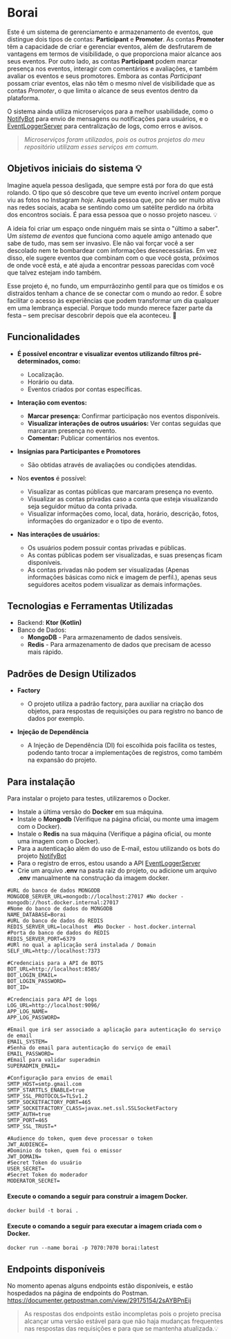 # Borai

Este é um sistema de gerenciamento e armazenamento de eventos, que distingue dois tipos de contas: **Participant** e **Promoter**. 
As contas **Promoter** têm a capacidade de criar e gerenciar eventos, além de desfrutarem de vantagens em termos de visibilidade, 
o que proporciona maior alcance aos seus eventos. Por outro lado, as contas **Participant** podem marcar presença nos eventos, interagir com comentários e 
avaliações, e também avaliar os eventos e seus promotores. Embora as contas *Participant* possam criar eventos, elas não têm o mesmo nível de visibilidade que as contas *Promoter*, 
o que limita o alcance de seus eventos dentro da plataforma.

O sistema ainda utiliza microserviços para a melhor usabilidade, como o [NotifyBot](https://github.com/sanisamoj/NotifyBot) para envio de mensagens
ou notificações para usuários, e o [EventLoggerServer](https://github.com/sanisamoj/EventLoggerServer) para centralização de logs, como erros e avisos.

> *Microserviços foram utilizados, pois os outros projetos do meu repositório utilizam esses serviços em comum.*

## Objetivos iniciais do sistema 💡
Imagine aquela pessoa desligada, que sempre está por fora do que está rolando. O tipo que só descobre que teve um evento incrível *ontem* porque viu as fotos no Instagram *hoje*. 
Aquela pessoa que, por não ser muito ativa nas redes sociais, acaba se sentindo como um satélite perdido na órbita dos encontros sociais. É para essa pessoa que o nosso projeto nasceu. 💡

A ideia foi criar um espaço onde ninguém mais se sinta o "último a saber". Um *sistema de eventos* que funciona como aquele amigo antenado que sabe de tudo, mas sem ser invasivo. 
Ele não vai forçar você a ser descolado nem te bombardear com informações desnecessárias. Em vez disso, ele sugere eventos que combinam com o que você gosta, 
próximos de onde você está, e até ajuda a encontrar pessoas parecidas com você que talvez estejam indo também.

Esse projeto é, no fundo, um empurrãozinho gentil para que os tímidos e os distraídos tenham a chance de se conectar com o mundo ao redor. 
É sobre facilitar o acesso às experiências que podem transformar um dia qualquer em uma lembrança especial. Porque todo mundo merece fazer parte da festa – sem precisar descobrir depois que ela aconteceu. 🎉

## Funcionalidades
- **É possível encontrar e visualizar eventos utilizando filtros pré-determinados, como:**

    - Localização.
    - Horário ou data.
    - Eventos criados por contas específicas.


- **Interação com eventos:**

    - **Marcar presença:** Confirmar participação nos eventos disponíveis.
    - **Visualizar interações de outros usuários:** Ver contas seguidas que marcaram presença no evento.
    - **Comentar:** Publicar comentários nos eventos.


- **Insígnias para Participantes e Promotores**

  - São obtidas através de avaliações ou condições atendidas.


- Nos **eventos** é possível:

  - Visualizar as contas públicas que marcaram presença no evento.
  - Visualizar as contas privadas caso a conta que esteja visualizando seja seguidor mútuo da conta privada.
  - Visualizar informações como, local, data, horário, descrição, fotos, informações do organizador e o tipo de evento.


- **Nas interações de usuários:**

  - Os usuários podem possuir contas privadas e públicas.
  - As contas públicas podem ser visualizadas, e suas presenças ficam disponíveis.
  - As contas privadas não podem ser visualizadas (Apenas informações básicas como nick e imagem de perfil.), apenas seus seguidores aceitos podem visualizar as demais informações.


## Tecnologias e Ferramentas Utilizadas

- Backend: **Ktor (Kotlin)**
- Banco de Dados:
  - **MongoDB** - Para armazenamento de dados sensíveis.
  - **Redis** - Para armazenamento de dados que precisam de acesso mais rápido.
  

## Padrões de Design Utilizados

- **Factory**
  - O projeto utiliza a padrão factory, para auxiliar na criação dos objetos, para respostas de requisições ou para registro no banco de dados por exemplo.
  

- **Injeção de Dependência**
  - A Injeção de Dependência (DI) foi escolhida pois facilita os testes, podendo tanto trocar a implementações de registros, como também na expansão do projeto.


## Para instalação
Para instalar o projeto para testes, utilizaremos o Docker.

- Instale a última versão do **Docker** em sua máquina.
- Instale o **Mongodb** (Verifique na página oficial, ou monte uma imagem com o Docker).
- Instale o **Redis** na sua máquina (Verifique a página oficial, ou monte uma imagem com o Docker).
- Para a autenticação além do uso de E-mail, estou utilizando os bots do projeto [NotifyBot](https://github.com/sanisamoj/NotifyBot)
- Para o registro de erros, estou usando a API [EventLoggerServer](https://github.com/sanisamoj/EventLoggerServer)
- Crie um arquivo **.env** na pasta raiz do projeto, ou adicione um arquivo **.env** manualmente na construção da imagem docker.

```.env
#URL do banco de dados MONGODB
MONGODB_SERVER_URL=mongodb://localhost:27017 #No docker - mongodb://host.docker.internal:27017
#Nome do banco de dados do MONGODB
NAME_DATABASE=Borai
#URL do banco de dados do REDIS
REDIS_SERVER_URL=localhost  #No Docker - host.docker.internal
#Porta do banco de dados do REDIS
REDIS_SERVER_PORT=6379
#URl no qual a aplicação será instalada / Domain
SELF_URL=http://localhost:7373

#Credenciais para a API de BOTS
BOT_URL=http://localhost:8585/
BOT_LOGIN_EMAIL=
BOT_LOGIN_PASSWORD=
BOT_ID=

#Credenciais para API de logs
LOG_URL=http://localhost:9096/
APP_LOG_NAME=
APP_LOG_PASSWORD=

#Email que irá ser associado a aplicação para autenticação do serviço de email
EMAIL_SYSTEM=
#Senha do email para autenticação do serviço de email
EMAIL_PASSWORD=
#Email para validar superadmin
SUPERADMIN_EMAIL=

#Configuração para envios de email
SMTP_HOST=smtp.gmail.com
SMTP_STARTTLS_ENABLE=true
SMTP_SSL_PROTOCOLS=TLSv1.2
SMTP_SOCKETFACTORY_PORT=465
SMTP_SOCKETFACTORY_CLASS=javax.net.ssl.SSLSocketFactory
SMTP_AUTH=true
SMTP_PORT=465
SMTP_SSL_TRUST=*

#Audience do token, quem deve processar o token
JWT_AUDIENCE=
#Dominio do token, quem foi o emissor
JWT_DOMAIN=
#Secret Token do usuário
USER_SECRET=
#Secret Token do moderador
MODERATOR_SECRET=
```

#### Execute o comando a seguir para construir a imagem Docker.

    docker build -t borai .

#### Execute o comando a seguir para executar a imagem criada com o Docker.

    docker run --name borai -p 7070:7070 borai:latest
  

## Endpoints disponíveis
No momento apenas alguns endpoints estão disponíveis, e estão hospedados na página de endpoints do Postman.
https://documenter.getpostman.com/view/29175154/2sAYBPnEij
> As respostas dos endpoints estão incompletas pois o projeto precisa alcançar uma versão estável para que não haja mudanças frequentes nas respostas das requisições e para que se mantenha atualizada.💡